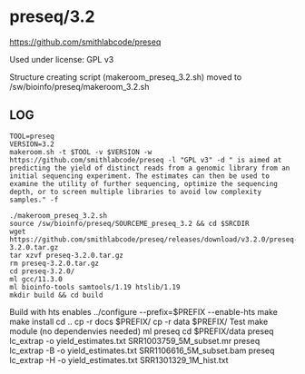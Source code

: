 preseq/3.2
========================

<https://github.com/smithlabcode/preseq>

Used under license:
GPL v3


Structure creating script (makeroom_preseq_3.2.sh) moved to /sw/bioinfo/preseq/makeroom_3.2.sh

LOG
---

    TOOL=preseq
    VERSION=3.2
    makeroom.sh -t $TOOL -v $VERSION -w https://github.com/smithlabcode/preseq -l "GPL v3" -d " is aimed at predicting the yield of distinct reads from a genomic library from an initial sequencing experiment. The estimates can then be used to examine the utility of further sequencing, optimize the sequencing depth, or to screen multiple libraries to avoid low complexity samples." -f

    ./makeroom_preseq_3.2.sh
    source /sw/bioinfo/preseq/SOURCEME_preseq_3.2 && cd $SRCDIR
    wget https://github.com/smithlabcode/preseq/releases/download/v3.2.0/preseq-3.2.0.tar.gz
    tar xzvf preseq-3.2.0.tar.gz
    rm preseq-3.2.0.tar.gz
    cd preseq-3.2.0/
    ml gcc/11.3.0 
    ml bioinfo-tools samtools/1.19 htslib/1.19
    mkdir build && cd build
Build with hts enables
    ../configure --prefix=$PREFIX --enable-hts
    make 
    make install
    cd ..
    cp -r docs $PREFIX/
    cp -r data $PREFIX/
Test
    make module (no dependenvies needed)
    ml preseq
    cd $PREFIX/data
    preseq lc_extrap -o yield_estimates.txt SRR1003759_5M_subset.mr
    preseq lc_extrap -B -o yield_estimates.txt SRR1106616_5M_subset.bam
    preseq lc_extrap -H -o yield_estimates.txt SRR1301329_1M_hist.txt
    


